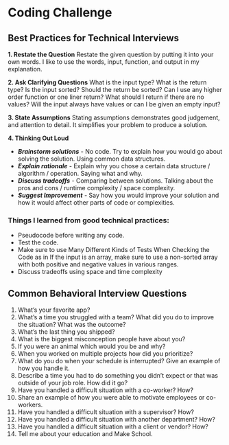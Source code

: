 # Coding Challenge
## Best Practices for Technical Interviews

**1. Restate the Question**
Restate the given question by putting it into your own words. I like to use the words, input, function, 
and output in my explanation.

**2. Ask Clarifying Questions**
What is the input type?
What is the return type?
Is the input sorted?
Should the return be sorted?
Can I use any higher order function or one liner return?
What should I return if there are no values?
Will the input always have values or can I be given an empty input?

**3. State Assumptions**
Stating assumptions demonstrates good judgement, and attention to detail.
It simplifies your problem to produce a solution.

**4. Thinking Out Loud**
- ***Brainstorm solutions*** - No code. Try to explain how you would go about solving the solution.
Using common data structures.  
- ***Explain rationale*** - Explain why you chose a certain data structure / algorithm / operation. Saying what and why. 
- ***Discuss tradeoffs*** - Comparing between solutions. Talking about the pros and cons / runtime complexity / space complexity.
- ***Suggest Improvement*** - Say how you would improve your solution and how it would affect other parts of code or complexities.


### Things I learned from good technical practices:
- Pseudocode before writing any code.
- Test the code. 
- Make sure to use Many Different Kinds of Tests When Checking the Code as in 
If the input is an array, make sure to use a non-sorted array with both positive and negative values in various ranges.
- Discuss tradeoffs using space and time complexity

## Common Behavioral Interview Questions

1. What’s your favorite app?
1. What’s a time you struggled with a team? What did you do to improve the situation? What was the outcome? 
1. What’s the last thing you shipped?
1. What is the biggest misconception people have about you?
1. If you were an animal which would you be and why?
1. When you worked on multiple projects how did you prioritize?
1. What do you do when your schedule is interrupted? Give an example of how you handle it.
1. Describe a time you had to do something you didn’t expect or that was outside of your job role. How did it go?
1. Have you handled a difficult situation with a co-worker? How?
1. Share an example of how you were able to motivate employees or co-workers.
1. Have you handled a difficult situation with a supervisor? How?
1. Have you handled a difficult situation with another department? How?
1. Have you handled a difficult situation with a client or vendor? How?
1. Tell me about your education and Make School.
